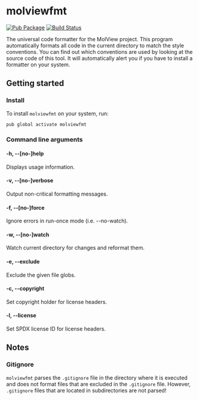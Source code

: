 molviewfmt
==========
[![Pub Package](https://img.shields.io/pub/v/molviewfmt.svg)](https://pub.dartlang.org/packages/molviewfmt)
[![Build Status](https://travis-ci.org/molview/molviewfmt.svg?branch=dev)](https://travis-ci.org/molview/molviewfmt/)

The universal code formatter for the MolView project. This program automatically
formats all code in the current directory to match the style conventions. You
can find out which conventions are used by looking at the source code of this
tool. It will automatically alert you if you have to install a formatter on your
system.

Getting started
---------------
### Install
To install `molviewfmt` on your system, run:
```
pub global activate molviewfmt
```

### Command line arguments
#### -h, --[no-]help
Displays usage information.

#### -v, --[no-]verbose
Output non-critical formatting messages.

#### -f, --[no-]force
Ignore errors in run-once mode (i.e. --no-watch).

#### -w, --[no-]watch
Watch current directory for changes and reformat them.

#### -e, --exclude
Exclude the given file globs.

#### -c, --copyright
Set copyright holder for license headers.

#### -l, --license
Set SPDX license ID for license headers.

Notes
-----
### Gitignore
`molviewfmt` parses the `.gitignore` file in the directory where it is executed
and does not format files that are excluded in the `.gitignore` file. However,
`.gitignore` files that are located in subdirectories are not parsed!
